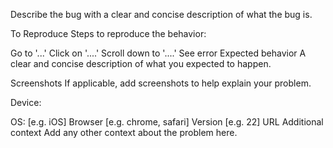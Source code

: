 Describe the bug with a clear and concise description of what the bug is.

To Reproduce Steps to reproduce the behavior:

Go to '...'
Click on '....'
Scroll down to '....'
See error
Expected behavior A clear and concise description of what you expected to happen.

Screenshots If applicable, add screenshots to help explain your problem.

Device:

OS: [e.g. iOS]
Browser [e.g. chrome, safari]
Version [e.g. 22]
URL
Additional context
Add any other context about the problem here.